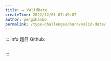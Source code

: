 ```yaml
---
title: ➖ ValidDate
createTime: 2022/12/01 07:49:07
author: pengzhanbo
permalink: /type-challenges/hard/valid-date/
---
```


::: info 题目
Github: []()

```ts
```
:::
